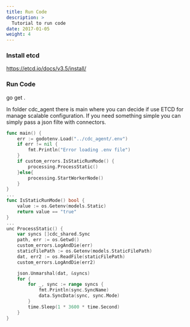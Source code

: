 ```yaml
---
title: Run Code
description: >
  Tutorial to run code
date: 2017-01-05
weight: 4
---
```


### Install etcd

https://etcd.io/docs/v3.5/install/

### Run Code

go get .

In folder cdc_agent there is main where you can decide if use ETCD for manage scalable configuration. If you need something simple you can simply pass a json filte with connectors. 

```go
func main() {
	err := godotenv.Load("../cdc_agent/.env")
	if err != nil {
		fmt.Println("Error loading .env file")
	}
	if custom_errors.IsStaticRunMode() {
		processing.ProcessStatic()
	}else{
		processing.StartWorkerNode()
	}
}
...
func IsStaticRunMode() bool {
	value := os.Getenv(models.Static)
	return value == "true"
}
...
unc ProcessStatic() {
	var syncs []cdc_shared.Sync
	path, err := os.Getwd()
	custom_errors.LogAndDie(err)
	staticFilePath := os.Getenv(models.StaticFilePath)
	dat, err2 := os.ReadFile(staticFilePath)
	custom_errors.LogAndDie(err2)

	json.Unmarshal(dat, &syncs)
	for {
		for _, sync := range syncs {
			fmt.Println(sync.SyncName)
			data.SyncData(sync, sync.Mode)
		}
		time.Sleep(1 * 3600 * time.Second)
	}
}
```

